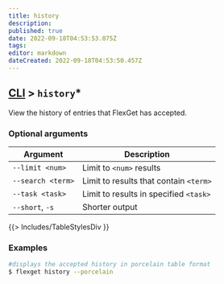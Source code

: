 ```yaml
---
title: history
description: 
published: true
date: 2022-09-18T04:53:53.075Z
tags: 
editor: markdown
dateCreated: 2022-09-18T04:53:50.457Z
---
```


## [CLI](/CLI) > `history`*
View the history of entries that FlexGet has accepted.

### Optional arguments
| Argument | Description |
| --- | --- |
| `--limit <num>` | Limit to `<num>` results |
| `--search <term>` | Limit to results that contain `<term>` |
| `--task <task>` | Limit to results in specified `<task>` |
| `--short`, `-s` | Shorter output |
{{> Includes/TableStylesDiv }}

### Examples
```bash
#displays the accepted history in porcelain table format
$ flexget history --porcelain
```